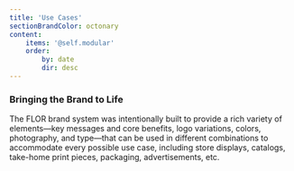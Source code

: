 ```yaml
---
title: 'Use Cases'
sectionBrandColor: octonary
content:
    items: '@self.modular'
    order:
        by: date
        dir: desc
---
```


### Bringing the Brand to Life
The FLOR brand system was intentionally built to provide a rich variety of elements—key messages and core benefits, logo variations, colors, photography, and type—that can be used in different combinations to accommodate every possible use case, including store displays, catalogs, take-home print pieces, packaging, advertisements, etc. 